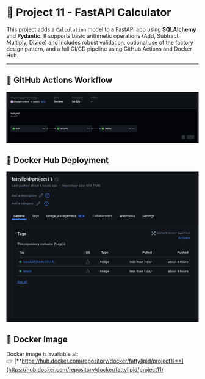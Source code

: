 # 🩷 Project 11 - FastAPI Calculator

This project adds a `Calculation` model to a FastAPI app using **SQLAlchemy** and **Pydantic**. It supports basic arithmetic operations (Add, Subtract, Multiply, Divide) and includes robust validation, optional use of the factory design pattern, and a full CI/CD pipeline using GitHub Actions and Docker Hub.

---

## 🩷 GitHub Actions Workflow

![GitHub Actions](screenshots/github_actions.png)

## 🩷 Docker Hub Deployment

![GitHub Actions](screenshots/docker_hub.png)

## 🩷 Docker Image

Docker image is available at:  
👉 [**https://hub.docker.com/repository/docker/fattylipid/project11**](https://hub.docker.com/repository/docker/fattylipid/project11)

